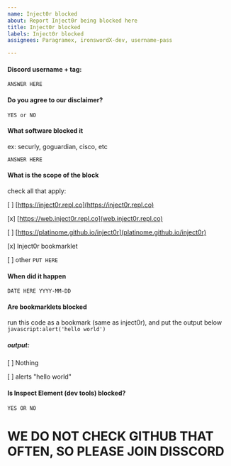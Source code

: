 ```yaml
---
name: Inject0r blocked
about: Report Inject0r being blocked here
title: Inject0r blocked
labels: Inject0r blocked
assignees: Paragramex, ironswordX-dev, username-pass

---
```


#### Discord username + tag:

```ANSWER HERE```

#### Do you agree to our disclaimer?

```YES or NO```

#### What software blocked it

ex: securly, goguardian, cisco, etc

```ANSWER HERE```

#### What is the scope of the block

check all that apply:

[ ] [https://inject0r.repl.co](https://inject0r.repl.co)

[x] [https://web.inject0r.repl.co](web.inject0r.repl.co)

[ ] [https://platinome.github.io/inject0r](platinome.github.io/inject0r)

[x] Inject0r bookmarklet

[ ] other
```PUT HERE```


#### When did it happen

``` DATE HERE YYYY-MM-DD ```

#### Are bookmarklets blocked
run this code as a bookmark (same as inject0r), and put the output below
``` javascript:alert('hello world') ```
##### output:
[ ] Nothing

[ ] alerts "hello world"

#### Is Inspect Element (dev tools) blocked?
``` YES OR NO ```

# WE DO NOT CHECK GITHUB THAT OFTEN, SO PLEASE JOIN DISSCORD
